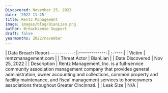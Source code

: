 ```yaml
---
Discovered: November 25, 2022
date: '2022-11-25'
title: Rentz Management
image: images/blog/BianLian.png
author: Breachsense Support
draft: false
yearmonths: 2022/november
---
```


| Data Breach Report------------:     |:-------------:    | :-----:|
| Victim      | rentzmanagement.com      | 
| Threat Actor      | BianLian      | 
| Date Discovered      | Nov 25, 2022      | 
| Description      | Rentz Management, Inc. is a full-service community association management company that provides general administration, owner accounting and collections, common property and facility maintenance, and fiscal management services to homeowners associations throughout Greater Cincinnati.      | 
| Leak Size      | N/A      | 

